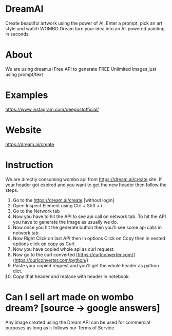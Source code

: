# DreamAI
Create beautiful artwork using the power of AI. Enter a prompt, pick an art style and watch WOMBO Dream turn your idea into an AI-powered painting in seconds.

# About
We are using dream.ai Free API to generate FREE Unlimited images just using prompt/text

# Examples
https://www.instagram.com/deepostofficial/

# Website
https://dream.ai/create

# Instruction
We are directly consuming wombo api from https://dream.ai/create site. If your header got expired and you want to get the new header then follow the steps.
1. Go to the https://dream.ai/create [without login]
2. Open Inspect Element using Ctrl + Shft + i
3. Go to the Network tab
4. Now you have to hit the API to see api call on network tab. To hit the API you have to generate the Image as usually we do.
5. Now once you hit the generate button then you'll see some api calls in network tab.
6. Now Right Click on last API then in options Click on Copy then in nested options click on copy as Curl.
7. Now you have copied whole api as curl request.
8. Now go to the curl converted [https://curlconverter.com/](https://curlconverter.com/python/)
9. Paste your copied request and you'll get the whole header as python dict.
10. Copy that header and replace with header in notebook.

# Can I sell art made on wombo dream? [source -> google answers]
Any image created using the Dream API can be used for commercial purposes as long as it follows our Terms of Service.

